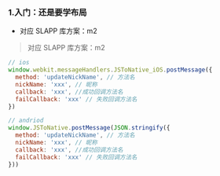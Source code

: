 

### 1.入门：还是要学布局
- 对应 SLAPP 库方案：m2

> 对应 SLAPP 库方案：m2

```js 
// ios
window.webkit.messageHandlers.JSToNative_iOS.postMessage({
  method: 'updateNickName', // 方法名
  nickName: 'xxx', // 昵称
  callback: 'xxx', //成功回调方法名
  failCallback: 'xxx' // 失败回调方法名
})

// andriod
window.JSToNative.postMessage(JSON.stringify({
  method: 'updateNickName', // 方法名
  nickName: 'xxx', // 昵称
  callback: 'xxx', //成功回调方法名
  failCallback: 'xxx' // 失败回调方法名
}))
```

<!-- Now, let's try it :point_right: -->